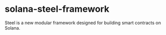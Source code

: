 # solana-steel-framework
Steel is a new modular framework designed for building smart contracts on Solana.
